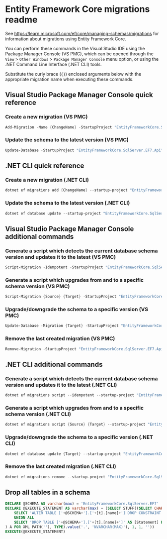 # Entity Framework Core migrations readme

See <https://learn.microsoft.com/ef/core/managing-schemas/migrations> for information about migrations
using Entity Framework Core.

You can perform these commands in the Visual Studio IDE using the Package Manager Console (VS PMC), which can
be opened through the `View` > `Other Windows` > `Package Manager Console` menu option, or using the .NET
Command Line Interface (.NET CLI) tools.

Substitute the curly brace (`{}`) enclosed arguments below with the appropriate migration name when
executing these commands.

## Visual Studio Package Manager Console quick reference

### Create a new migration (VS PMC)

```powershell
Add-Migration -Name {ChangeName} -StartupProject "EntityFrameworkCore.SqlServer.EF7.Api" -Project "EntityFrameworkCore.SqlServer.EF7.Infrastructure"
```

### Update the schema to the latest version (VS PMC)

```powershell
Update-Database -StartupProject "EntityFrameworkCore.SqlServer.EF7.Api" -Project "EntityFrameworkCore.SqlServer.EF7.Infrastructure"
```

## .NET CLI quick reference

### Create a new migration (.NET CLI)

```powershell
dotnet ef migrations add {ChangeName} --startup-project "EntityFrameworkCore.SqlServer.EF7.Api" --project "EntityFrameworkCore.SqlServer.EF7.Infrastructure"
```

### Update the schema to the latest version (.NET CLI)

```powershell
dotnet ef database update --startup-project "EntityFrameworkCore.SqlServer.EF7.Api" --project "EntityFrameworkCore.SqlServer.EF7.Infrastructure"
```

## Visual Studio Package Manager Console additional commands

### Generate a script which detects the current database schema version and updates it to the latest (VS PMC)

```powershell
Script-Migration -Idempotent -StartupProject "EntityFrameworkCore.SqlServer.EF7.Api" -Project "EntityFrameworkCore.SqlServer.EF7.Infrastructure"
```

### Generate a script which upgrades from and to a specific schema version (VS PMC)

```powershell
Script-Migration {Source} {Target} -StartupProject "EntityFrameworkCore.SqlServer.EF7.Api" -Project "EntityFrameworkCore.SqlServer.EF7.Infrastructure"
```

### Upgrade/downgrade the schema to a specific version (VS PMC)

```powershell
Update-Database -Migration {Target} -StartupProject "EntityFrameworkCore.SqlServer.EF7.Api" -Project "EntityFrameworkCore.SqlServer.EF7.Infrastructure"
```

### Remove the last created migration (VS PMC)

```powershell
Remove-Migration -StartupProject "EntityFrameworkCore.SqlServer.EF7.Api" -Project "EntityFrameworkCore.SqlServer.EF7.Infrastructure"
```

## .NET CLI additional commands

### Generate a script which detects the current database schema version and updates it to the latest (.NET CLI)

```powershell
dotnet ef migrations script --idempotent --startup-project "EntityFrameworkCore.SqlServer.EF7.Api" --project "EntityFrameworkCore.SqlServer.EF7.Infrastructure"
```

### Generate a script which upgrades from and to a specific schema version (.NET CLI)

```powershell
dotnet ef migrations script {Source} {Target} --startup-project "EntityFrameworkCore.SqlServer.EF7.Api" --project "EntityFrameworkCore.SqlServer.EF7.Infrastructure"
```

### Upgrade/downgrade the schema to a specific version (.NET CLI)

```powershell
dotnet ef database update {Target} --startup-project "EntityFrameworkCore.SqlServer.EF7.Api" --project "EntityFrameworkCore.SqlServer.EF7.Infrastructure"
```

### Remove the last created migration (.NET CLI)

```powershell
dotnet ef migrations remove --startup-project "EntityFrameworkCore.SqlServer.EF7.Api" --project "EntityFrameworkCore.SqlServer.EF7.Infrastructure"
```

## Drop all tables in a schema

```sql
DECLARE @SCHEMA AS varchar(max) = 'EntityFrameworkCore.SqlServer.EF7'
DECLARE @EXECUTE_STATEMENT AS varchar(max) = (SELECT STUFF((SELECT CHAR(13) + CHAR(10) + [Statement] FROM (
    SELECT 'ALTER TABLE ['+@SCHEMA+'].['+[t].[name]+'] DROP CONSTRAINT ['+[fk].[name]+']' AS [Statement] FROM [sys].[foreign_keys] AS [fk] INNER JOIN [sys].[tables] AS [t] ON [t].[object_id] = [fk].[parent_object_id] INNER JOIN [sys].[schemas] AS [s] ON [s].[schema_id] = [t].[schema_id] WHERE [s].[name] = @SCHEMA
    UNION ALL
    SELECT 'DROP TABLE ['+@SCHEMA+'].['+[t].[name]+']' AS [Statement] FROM [sys].[tables] AS [t] INNER JOIN [sys].[schemas] AS [s] ON [s].[schema_id] = [t].[schema_id] WHERE [s].[name] = @SCHEMA
) A FOR XML PATH(''), TYPE).value('.', 'NVARCHAR(MAX)'), 1, 1, ''))
EXECUTE(@EXECUTE_STATEMENT)
```
